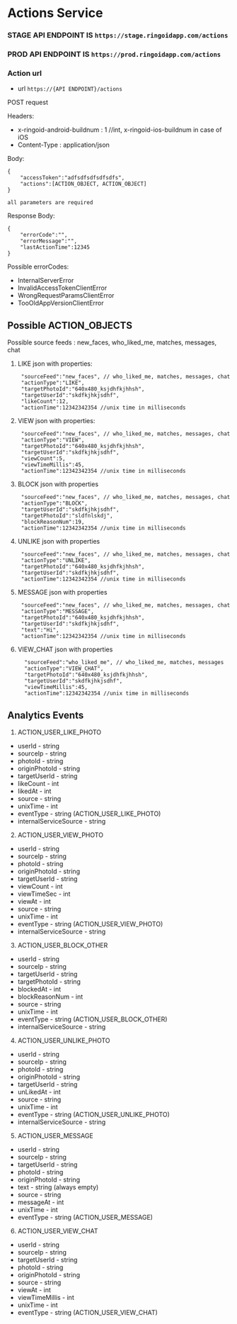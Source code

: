 # Actions Service

### STAGE API ENDPOINT IS ``https://stage.ringoidapp.com/actions``
### PROD API ENDPOINT IS ``https://prod.ringoidapp.com/actions``


### Action url

* url ``https://{API ENDPOINT}/actions``

POST request

Headers:

* x-ringoid-android-buildnum : 1       //int, x-ringoid-ios-buildnum in case of iOS
* Content-Type : application/json

Body:

    {
        "accessToken":"adfsdfsdfsdfsdfs",
        "actions":[ACTION_OBJECT, ACTION_OBJECT]
    }
    
    all parameters are required
    
 Response Body:
 
    {
        "errorCode":"",
        "errorMessage":"",
        "lastActionTime":12345
    }
    
Possible errorCodes:

* InternalServerError
* InvalidAccessTokenClientError
* WrongRequestParamsClientError
* TooOldAppVersionClientError

## Possible ACTION_OBJECTS

Possible source feeds : new_faces, who_liked_me, matches, messages, chat

1. LIKE json with properties:
        
        "sourceFeed":"new_faces", // who_liked_me, matches, messages, chat
        "actionType":"LIKE",
        "targetPhotoId":"640x480_ksjdhfkjhhsh",
        "targetUserId":"skdfkjhkjsdhf",
        "likeCount":12,
        "actionTime":12342342354 //unix time in milliseconds

2. VIEW json with properties:


        "sourceFeed":"new_faces", // who_liked_me, matches, messages, chat
        "actionType":"VIEW",
        "targetPhotoId":"640x480_ksjdhfkjhhsh",
        "targetUserId":"skdfkjhkjsdhf",
        "viewCount":5,
        "viewTimeMillis":45,
        "actionTime":12342342354 //unix time in milliseconds


3. BLOCK json with properties


        "sourceFeed":"new_faces", // who_liked_me, matches, messages, chat
        "actionType":"BLOCK",
        "targetUserId":"skdfkjhkjsdhf",
        "targetPhotoId":"sldfnlskdj",
        "blockReasonNum":19,
        "actionTime":12342342354 //unix time in milliseconds

4. UNLIKE json with properties


        "sourceFeed":"new_faces", // who_liked_me, matches, messages, chat
        "actionType":"UNLIKE",
        "targetPhotoId":"640x480_ksjdhfkjhhsh",
        "targetUserId":"skdfkjhkjsdhf",
        "actionTime":12342342354 //unix time in milliseconds

5. MESSAGE json with properties


        "sourceFeed":"new_faces", // who_liked_me, matches, messages, chat
        "actionType":"MESSAGE",
        "targetPhotoId":"640x480_ksjdhfkjhhsh",
        "targetUserId":"skdfkjhkjsdhf",
        "text":"Hi",
        "actionTime":12342342354 //unix time in milliseconds

6. VIEW_CHAT json with properties

         
         "sourceFeed":"who_liked_me", // who_liked_me, matches, messages
         "actionType":"VIEW_CHAT",
         "targetPhotoId":"640x480_ksjdhfkjhhsh",
         "targetUserId":"skdfkjhkjsdhf",
         "viewTimeMillis":45,
         "actionTime":12342342354 //unix time in milliseconds
        
## Analytics Events

1. ACTION_USER_LIKE_PHOTO

* userId - string
* sourceIp - string
* photoId - string
* originPhotoId - string
* targetUserId - string
* likeCount - int
* likedAt - int
* source - string
* unixTime - int
* eventType - string (ACTION_USER_LIKE_PHOTO)
* internalServiceSource - string

2. ACTION_USER_VIEW_PHOTO

* userId - string
* sourceIp - string
* photoId - string
* originPhotoId - string
* targetUserId - string
* viewCount - int
* viewTimeSec - int
* viewAt - int
* source - string
* unixTime - int
* eventType - string (ACTION_USER_VIEW_PHOTO)
* internalServiceSource - string

3. ACTION_USER_BLOCK_OTHER

* userId - string
* sourceIp - string
* targetUserId - string
* targetPhotoId - string
* blockedAt - int
* blockReasonNum - int
* source - string
* unixTime - int
* eventType - string (ACTION_USER_BLOCK_OTHER)
* internalServiceSource - string

4. ACTION_USER_UNLIKE_PHOTO

* userId - string
* sourceIp - string
* photoId - string
* originPhotoId - string
* targetUserId - string
* unLikedAt - int
* source - string
* unixTime - int
* eventType - string (ACTION_USER_UNLIKE_PHOTO)
* internalServiceSource - string

5. ACTION_USER_MESSAGE

* userId - string
* sourceIp - string
* targetUserId - string
* photoId - string
* originPhotoId - string
* text - string (always empty)
* source - string
* messageAt - int
* unixTime - int
* eventType - string (ACTION_USER_MESSAGE)

6. ACTION_USER_VIEW_CHAT

* userId - string
* sourceIp - string
* targetUserId - string
* photoId - string
* originPhotoId - string
* source - string
* viewAt - int
* viewTimeMillis - int
* unixTime - int
* eventType - string (ACTION_USER_VIEW_CHAT)
